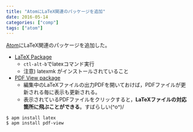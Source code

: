 ```yaml
---
title: "AtomにLaTeX関連のパッケージを追加"
date: 2016-05-14
categories: ["comp"]
tags: ["atom"]
---
```


[Atom](http://atom.io)にLaTeX関連のパッケージを追加した。

- [LaTeX Package](https://atom.io/packages/latex)
  - `ctl-alt-b`でlatexコマンド実行
  - 注意) latexmk がインストールされていること
- [PDF View package](https://github.com/izuzak/atom-pdf-view)
  - 編集中のLaTeXファイルの出力PDFを開いておけば，PDFファイルが更新される毎に表示も更新される。
  - 表示されているPDFファイルをクリックすると，**LaTeXファイルの対応箇所に飛ぶことができる**。すばらしい\(^o^)/

<!--more-->

```
$ apm install latex
$ apm install pdf-view
```
